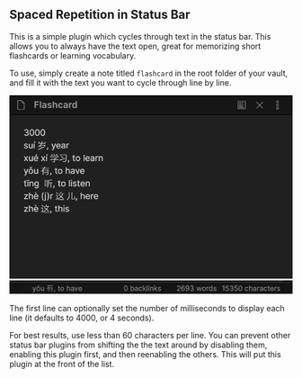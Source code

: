 ## Spaced Repetition in Status Bar

This is a simple plugin which cycles through text in the status bar. This allows you to always have the text open, great for memorizing short flashcards or learning vocabulary.

To use, simply create a note titled `flashcard` in the root folder of your vault, and fill it with the text you want to cycle through line by line. 


![Flashcard demo](https://raw.githubusercontent.com/rkique/spaced-repetition-status-bar/master/flashcard-demo.PNG?token=ALD3BG6U3GHE6MJLJK674PS73Y2E4)
<img src="https://raw.githubusercontent.com/rkique/spaced-repetition-status-bar/master/demo.gif?token=ALD3BG6URUSFBJX4D525ZBS73YZYG" width="800">

The first line can optionally set the number of milliseconds to display each line (it defaults to 4000, or 4 seconds). 

For best results, use less than 60 characters per line. You can prevent other status bar plugins from shifting the the text around by disabling them, enabling this plugin first, and then reenabling the others. This will put this plugin at the front of the list.

